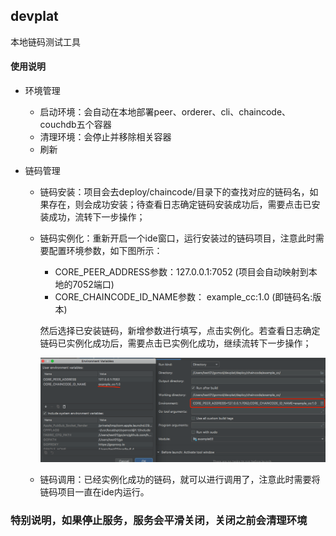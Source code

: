 ## devplat

本地链码测试工具


#### 使用说明

* 环境管理

  * 启动环境：会自动在本地部署peer、orderer、cli、chaincode、couchdb五个容器
  * 清理环境：会停止并移除相关容器
  * 刷新

* 链码管理

  * 链码安装：项目会去deploy/chaincode/目录下的查找对应的链码名，如果存在，则会成功安装；待查看日志确定链码安装成功后，需要点击已安装成功，流转下一步操作；

  * 链码实例化：重新开启一个ide窗口，运行安装过的链码项目，注意此时需要配置环境参数，如下图所示：

    * CORE_PEER_ADDRESS参数：127.0.0.1:7052 (项目会自动映射到本地的7052端口)
    * CORE_CHAINCODE_ID_NAME参数： example_cc:1.0 (即链码名:版本)

    然后选择已安装链码，新增参数进行填写，点击实例化。若查看日志确定链码已实例化成功后，需要点击已实例化成功，继续流转下一步操作；

    ![链码运行参数设置.png](链码运行参数设置.png)

  * 链码调用：已经实例化成功的链码，就可以进行调用了，注意此时需要将链码项目一直在ide内运行。
  
  
### 特别说明，如果停止服务，服务会平滑关闭，关闭之前会清理环境